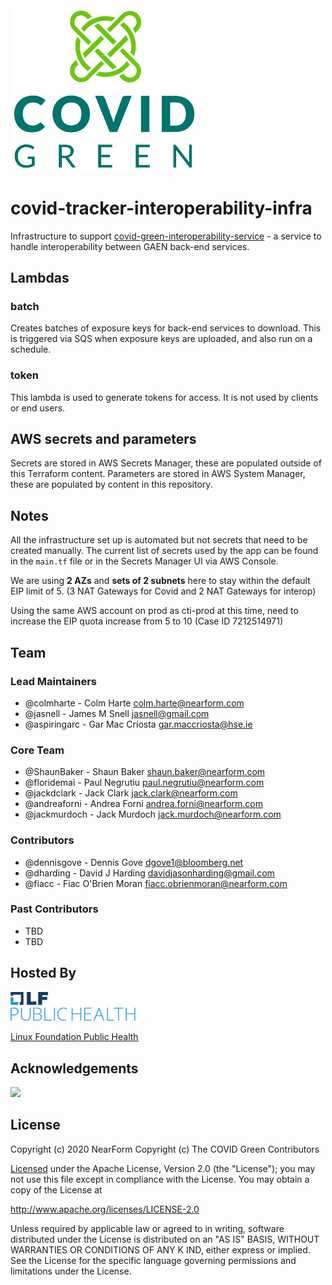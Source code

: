 <img alttext="COVID Green Logo" src="https://raw.githubusercontent.com/lfph/artwork/master/projects/covidgreen/stacked/color/covidgreen-stacked-color.png" width="300" />

# covid-tracker-interoperability-infra

Infrastructure to support [covid-green-interoperability-service](https://github.com/covidgreen/covid-green-interoperability-service) - a service to handle interoperability between GAEN back-end services.

## Lambdas

### batch
Creates batches of exposure keys for back-end services to download. This is triggered via SQS when exposure keys are uploaded, and also run on a schedule.

### token
This lambda is used to generate tokens for access. It is not used by clients or end users.

## AWS secrets and parameters
Secrets are stored in AWS Secrets Manager, these are populated outside of this Terraform content. Parameters are stored in AWS System Manager, these are populated by content in this repository.

## Notes

All the infrastructure set up is automated but not secrets that need to be created manually. The current list of secrets used by the app can be found in the `main.tf` file or in the Secrets Manager UI via AWS Console.

We are using **2 AZs** and **sets of 2 subnets** here to stay within the default EIP limit of 5. (3 NAT Gateways for Covid and 2 NAT Gateways for interop)

Using the same AWS account on prod as cti-prod at this time, need to increase the EIP quota increase from 5 to 10 (Case ID 7212514971)

## Team

### Lead Maintainers

* @colmharte - Colm Harte <colm.harte@nearform.com>
* @jasnell - James M Snell <jasnell@gmail.com>
* @aspiringarc - Gar Mac Críosta <gar.maccriosta@hse.ie>

### Core Team

* @ShaunBaker - Shaun Baker <shaun.baker@nearform.com>
* @floridemai - Paul Negrutiu <paul.negrutiu@nearform.com>
* @jackdclark - Jack Clark <jack.clark@nearform.com>
* @andreaforni - Andrea Forni <andrea.forni@nearform.com>
* @jackmurdoch - Jack Murdoch <jack.murdoch@nearform.com>

### Contributors

* @dennisgove - Dennis Gove <dgove1@bloomberg.net>
* @dharding - David J Harding <davidjasonharding@gmail.com>
* @fiacc - Fiac O'Brien Moran <fiacc.obrienmoran@nearform.com>

### Past Contributors

* TBD
* TBD

## Hosted By

<a href="https://www.lfph.io"><img alttext="Linux Foundation Public Health Logo" src="https://raw.githubusercontent.com/lfph/artwork/master/lfph/stacked/color/lfph-stacked-color.svg" width="200"></a>

[Linux Foundation Public Health](https://www.lfph.io)

## Acknowledgements

<a href="https://nearform.com"><img alttext="NearForm Logo" src="https://openjsf.org/wp-content/uploads/sites/84/2019/04/nearform.png" width="400" /></a>

## License

Copyright (c) 2020 NearForm
Copyright (c) The COVID Green Contributors

[Licensed](LICENSE) under the Apache License, Version 2.0 (the "License");
you may not use this file except in compliance with the License.
You may obtain a copy of the License at

http://www.apache.org/licenses/LICENSE-2.0

Unless required by applicable law or agreed to in writing, software
distributed under the License is distributed on an "AS IS" BASIS,
WITHOUT WARRANTIES OR CONDITIONS OF ANY K IND, either express or implied.
See the License for the specific language governing permissions and
limitations under the License.

